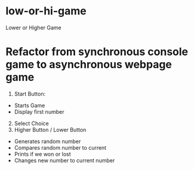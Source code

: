 # low-or-hi-game
Lower or Higher Game 

# Refactor from synchronous console game to asynchronous webpage game

1. Start Button:
- Starts Game
- Display first number 
2. Select Choice 
3. Higher Button / Lower Button 
- Generates random number
- Compares random number to current 
- Prints if we won or lost
- Changes new number to current number 
